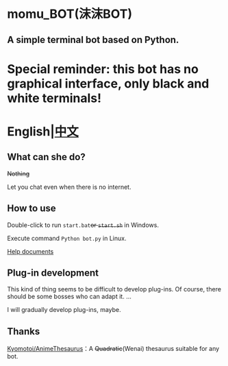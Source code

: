 # momu_BOT(沫沫BOT)
## A simple terminal bot based on Python.
# Special reminder: this bot has no graphical interface, only black and white terminals!
# English|[中文](https://github.com/molanp/momu_bot/blob/master/README.md)
## What can she do?
~~Nothing~~

Let you chat even when there is no internet.
## How to use
Double-click to run `start.bat`~~or `start.sh`~~ in Windows.

Execute command `Python bot.py` in Linux.

[Help documents](https://molanp.github.io/momu_bot)
## Plug-in development
This kind of thing seems to be difficult to develop plug-ins. Of course, there should be some bosses who can adapt it. ...

I will gradually develop plug-ins, maybe.
## Thanks
[Kyomotoi/AnimeThesaurus](https://github.com/Kyomotoi/AnimeThesaurus)：A ~~Quadratic~~(Wenai) thesaurus suitable for any bot.
